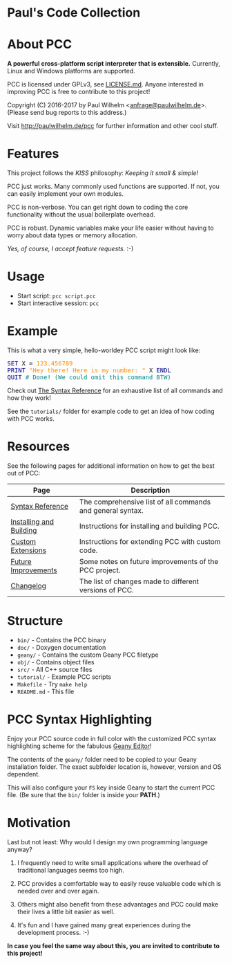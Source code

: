 Paul's Code Collection
======================


About PCC
=========

**A powerful cross-platform script interpreter that is extensible.** Currently, Linux and Windows platforms are supported.

PCC is licensed under GPLv3, see [LICENSE.md](doc/LICENSE.md). Anyone interested in improving PCC is free to contribute to this project!

Copyright (C) 2016-2017 by Paul Wilhelm <<anfrage@paulwilhelm.de>>. (Please send bug reports to this address.)

Visit http://paulwilhelm.de/pcc for further information and other cool stuff.


Features
========

This project follows the *KISS* philosophy: *Keeping it small & simple!*

PCC just works. Many commonly used functions are supported. If not, you can easily implement your own modules.

PCC is non-verbose. You can get right down to coding the core functionality without the usual boilerplate overhead.

PCC is robust. Dynamic variables make your life easier without having to worry about data types or memory allocation.

*Yes, of course, I accept feature requests.* :-)


Usage
=====

- Start script: <CODE>pcc script.pcc</CODE>
- Start interactive session: <CODE>pcc</CODE>


Example
=======

This is what a very simple, hello-worldey PCC script might look like:

<PRE><SPAN style="color:DarkBlue">SET</SPAN> X = <SPAN style="color:DarkOrange">123.456789</SPAN>
<SPAN style="color:DarkBlue">PRINT</SPAN> <SPAN style="color:DarkOrange">"Hey there! Here is my number: "</SPAN> X <SPAN style="color:DarkBlue">ENDL</SPAN>
<SPAN style="color:DarkBlue">QUIT</SPAN> <SPAN style="color:DarkCyan"># Done! (We could omit this command BTW)</SPAN>
</PRE>

Check out [The Syntax Reference](doc/SYNTAX.md) for an exhaustive list of all commands and how they work!

See the <CODE>tutorials/</CODE> folder for example code to get an idea of how coding with PCC works.


Resources
=========

See the following pages for additional information on how to get the best out of PCC:

Page | Description
-----|------------
[Syntax Reference](doc/SYNTAX.md)			|	The comprehensive list of all commands and general syntax.
[Installing and Building](doc/INSTALL.md)	|	Instructions for installing and building PCC.
[Custom Extensions](doc/EXTEND.md)			|	Instructions for extending PCC with custom code.
[Future Improvements](doc/IMPROVE.md)		|	Some notes on future improvements of the PCC project.
[Changelog](doc/CHANGED.md)					|	The list of changes made to different versions of PCC.


Structure
=========

- <CODE>bin/</CODE> - Contains the PCC binary
- <CODE>doc/</CODE> - Doxygen documentation
- <CODE>geany/</CODE> - Contains the custom Geany PCC filetype
- <CODE>obj/</CODE> - Contains object files
- <CODE>src/</CODE> - All C++ source files
- <CODE>tutorial/</CODE> - Example PCC scripts
- <CODE>Makefile</CODE> - Try <CODE>make help</CODE>
- <CODE>README.md</CODE> - This file


PCC Syntax Highlighting
=======================

Enjoy your PCC source code in full color with the customized PCC syntax highlighting scheme for the fabulous [Geany Editor](https://www.geany.org/)!

The contents of the <CODE>geany/</CODE> folder need to be copied to your Geany installation folder. The exact subfolder location is, however, version and OS dependent.

This will also configure your <CODE>F5</CODE> key inside Geany to start the current PCC file. (Be sure that the <CODE>bin/</CODE> folder is inside your **PATH**.)

Motivation
==========

Last but not least: Why would I design my own programming language anyway?

1. I frequently need to write small applications where the overhead of traditional languages seems too high.

2. PCC provides a comfortable way to easily reuse valuable code which is needed over and over again.

3. Others might also benefit from these advantages and PCC could make their lives a little bit easier as well.

4. It's fun and I have gained many great experiences during the development process. :-)

**In case you feel the same way about this, you are invited to contribute to this project!**
